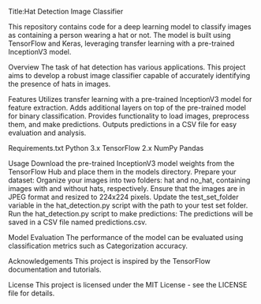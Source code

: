 Title:Hat Detection Image Classifier

This repository contains code for a deep learning model to classify images as containing a person wearing a hat or not. The model is built using TensorFlow and Keras, leveraging transfer learning with a pre-trained InceptionV3 model.

Overview
The task of hat detection has various applications. This project aims to develop a robust image classifier capable of accurately identifying the presence of hats in images.

Features
Utilizes transfer learning with a pre-trained InceptionV3 model for feature extraction.
Adds additional layers on top of the pre-trained model for binary classification.
Provides functionality to load images, preprocess them, and make predictions.
Outputs predictions in a CSV file for easy evaluation and analysis.

Requirements.txt
Python 3.x
TensorFlow 2.x
NumPy
Pandas


Usage
Download the pre-trained InceptionV3 model weights from the TensorFlow Hub and place them in the models directory.
Prepare your dataset:
Organize your images into two folders: hat and no_hat, containing images with and without hats, respectively.
Ensure that the images are in JPEG format and resized to 224x224 pixels.
Update the test_set_folder variable in the hat_detection.py script with the path to your test set folder.
Run the hat_detection.py script to make predictions:
The predictions will be saved in a CSV file named predictions.csv.


Model Evaluation
The performance of the model can be evaluated using classification metrics such as Categorization accuracy.

Acknowledgements
This project is inspired by the TensorFlow documentation and tutorials.

License
This project is licensed under the MIT License - see the LICENSE file for details.
